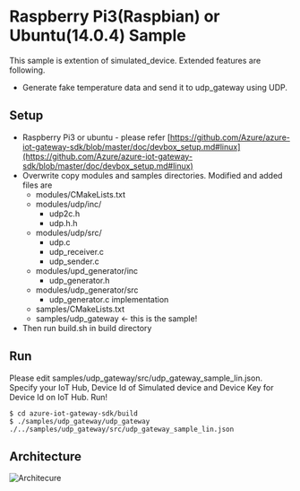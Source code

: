 # Raspberry Pi3(Raspbian) or Ubuntu(14.0.4) Sample 
This sample is extention of simulated_device. Extended features are following. 
- Generate fake temperature data and send it to udp_gateway using UDP.

## Setup 
* Raspberry Pi3 or ubuntu - please refer [https://github.com/Azure/azure-iot-gateway-sdk/blob/master/doc/devbox_setup.md#linux](https://github.com/Azure/azure-iot-gateway-sdk/blob/master/doc/devbox_setup.md#linux) 
* Overwrite copy modules and samples directories. Modified and added files are 
    * modules/CMakeLists.txt 
    * modules/udp/inc/
        * udp2c.h 
        * udp.h.h 
    * modules/udp/src/
        * udp.c 
        * udp_receiver.c 
        * udp_sender.c 
    * modules/upd_generator/inc
        * udp_generator.h
    * modules/udp_generator/src
        * udp_generator.c
 implementation 
    * samples/CMakeLists.txt 
    * samples/udp_gateway <- this is the sample! 
* Then run build.sh in build directory

## Run 
Please edit samples/udp_gateway/src/udp_gateway_sample_lin.json. Specify your IoT Hub, Device Id of Simulated device and Device Key for Device Id on IoT Hub. 
Run! 
```shell
$ cd azure-iot-gateway-sdk/build
$ ./samples/udp_gateway/udp_gateway ./../samples/udp_gateway/src/udp_gateway_sample_lin.json
```
## Architecture
![Architecure](./udp_gateway_architecture.png)



